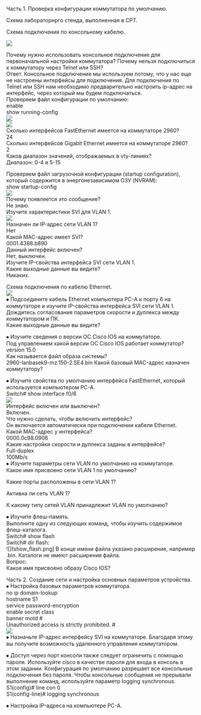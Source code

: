 Часть 1. Проверка конфигурации коммутатора по умолчанию.  

Схема лабораторнрго стенда, выполненная в CPT.

Схема подключения по консольному кабелю.

![](base_console_connect.png)

Почему нужно использовать консольное подключение для первоначальной настройки коммутатора? Почему нельзя подключиться к коммутатору через Telnet или SSH?  
Ответ. Консольное подключение мы используем потому, что у нас еще не настроены интерфейсы для подключения. Для подключения по Telnet или SSH нам необходимо предварительно настроить ip-адрес на интерфейс, через который мы будем подключаться.  
Проверяем файл конфигурации по умолчанию:  
enable  
show running-config  
![](running-config_1.png)  
![](running-config_2.png)  
Сколько интерфейсов FastEthernet имеется на коммутаторе 2960?  
24  
Сколько интерфейсов Gigabit Ethernet имеется на коммутаторе 2960?  
2  
Каков диапазон значений, отображаемых в vty-линиях?  
Диапазон: 0-4 и 5-15  

Проверяем файл загрузочной конфигурации (startup configuration), который содержится в энергонезависимом ОЗУ (NVRAM):  
show startup-config  
![](startup-config.png)  
Почему появляется это сообщение?  
Не знаю.  
Изучите характеристики SVI для VLAN 1.  
![](show_interfaces_VLAN_1.png)  
Назначен ли IP-адрес сети VLAN 1?  
Нет  
Какой MAC-адрес имеет SVI?  
0001.4388.b890  
Данный интерфейс включен?  
Нет, выключен.  
Изучите IP-свойства интерфейса SVI сети VLAN 1.  
Какие выходные данные вы видите?  
Никаких.  

Схема подключения по кабелю Ethernet.  
![](Ethernet_connect.png)  
⦁	Подсоедините кабель Ethernet компьютера PC-A к порту 6 на коммутаторе и изучите IP-свойства интерфейса SVI сети VLAN 1. Дождитесь согласования параметров скорости и дуплекса между коммутатором и ПК.  
Какие выходные данные вы видите?  

⦁	Изучите сведения о версии ОС Cisco IOS на коммутаторе.  
Под управлением какой версии ОС Cisco IOS работает коммутатор?  
version 15.0  
Как называется файл образа системы?  
2960-lanbasek9-mz.150-2.SE4.bin
Какой базовый MAC-адрес назначен коммутатору?  

⦁	Изучите свойства по умолчанию интерфейса FastEthernet, который используется компьютером PC-A.  
Switch# show interface f0/6  
![](show_interfaces_fastEthernet_06.png)  
Интерфейс включен или выключен?  
Включен.  
Что нужно сделать, чтобы включить интерфейс?  
Он включается автоматически при подключении кабеля Ethernet.  
Какой MAC-адрес у интерфейса?  
0000.0c98.0906  
Какие настройки скорости и дуплекса заданы в интерфейсе?  
Full-duplex  
100Mb/s  
⦁	Изучите параметры сети VLAN по умолчанию на коммутаторе.  
Какое имя присвоено сети VLAN 1 по умолчанию?  

Какие порты расположены в сети VLAN 1?  

Активна ли сеть VLAN 1?  

К какому типу сетей VLAN принадлежит VLAN по умолчанию?  

⦁	Изучите флеш-память.  
Выполните одну из следующих команд, чтобы изучить содержимое флеш-каталога.  
Switch# show flash   
Switch# dir flash:   
![](show_flash.png]
В конце имени файла указано расширение, например .bin. Каталоги не имеют расширения файла.  
Вопрос:  
Какое имя присвоено образу Cisco IOS?  

Часть 2. Создание сети и настройка основных параметров устройства.  
⦁	Настройка базовых параметров коммутатора.  
no ip domain-lookup  
hostname S1  
service password-encryption  
enable secret class  
banner motd #  
Unauthorized access is strictly prohibited. #  
![](Switch_basic.png)  
⦁	Назначьте IP-адрес интерфейсу SVI на коммутаторе. Благодаря этому вы получите возможность удаленного управления коммутатором.  

⦁	Доступ через порт консоли также следует ограничить  с помощью пароля. Используйте cisco в качестве пароля для входа в консоль в этом задании. Конфигурация по умолчанию разрешает все консольные подключения без пароля. Чтобы консольные сообщения не прерывали выполнение команд, используйте параметр logging synchronous.  
S1(config)# line con 0  
S1(config-line)# logging synchronous   

⦁	Настройка IP-адреса на компьютере PC-A.

